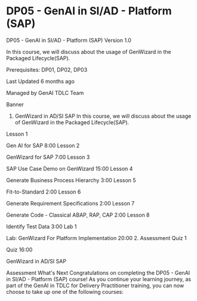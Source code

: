 # DP05 - GenAI in SI/AD - Platform (SAP)

DP05 - GenAI in SI/AD - Platform (SAP)
Version 1.0


In this course, we will discuss about the usage of GenWizard in the Packaged Lifecycle(SAP).



Prerequisites: DP01, DP02, DP03

Last Updated 6 months ago

Managed by GenAI TDLC Team

Banner
1. GenWizard in AD/SI SAP
In this course, we will discuss about the usage of GenWizard in the Packaged Lifecycle(SAP).

Lesson 1

Gen AI for SAP
8:00
Lesson 2

GenWizard for SAP
7:00
Lesson 3

SAP Use Case Demo on GenWizard
15:00
Lesson 4

Generate Business Process Hierarchy
3:00
Lesson 5

Fit-to-Standard
2:00
Lesson 6

Generate Requirement Specifications
2:00
Lesson 7

Generate Code - Classical ABAP, RAP, CAP
2:00
Lesson 8

Identify Test Data
3:00
Lab 1

Lab: GenWizard For Platform Implementation
20:00
2. Assessment
Quiz 1

Quiz
16:00

GenWizard in AD/SI SAP

Assessment
What's Next
Congratulations on completing the DP05 - GenAI in SI/AD - Platform (SAP) course! As you continue your learning journey, as part of the GenAI in TDLC for Delivery Practitioner training, you can now choose to take up one of the following courses: